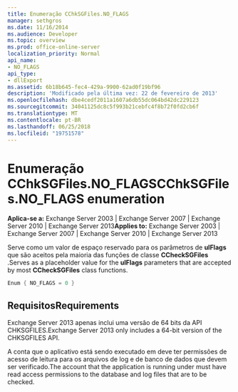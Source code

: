 ```yaml
---
title: Enumeração CChkSGFiles.NO_FLAGS
manager: sethgros
ms.date: 11/16/2014
ms.audience: Developer
ms.topic: overview
ms.prod: office-online-server
localization_priority: Normal
api_name:
- NO_FLAGS
api_type:
- dllExport
ms.assetid: 6b18b645-fec4-429a-9900-62ad0f19bf96
description: 'Modificado pela última vez: 22 de fevereiro de 2013'
ms.openlocfilehash: dbe4cedf2011a1607a6db55dc064bd42dc229123
ms.sourcegitcommit: 34041125dc8c5f993b21cebfc4f8b72f0fd2cb6f
ms.translationtype: MT
ms.contentlocale: pt-BR
ms.lasthandoff: 06/25/2018
ms.locfileid: "19751578"
---
```

# <a name="cchksgfilesnoflags-enumeration"></a><span data-ttu-id="58753-103">Enumeração CChkSGFiles.NO_FLAGS</span><span class="sxs-lookup"><span data-stu-id="58753-103">CChkSGFiles.NO_FLAGS enumeration</span></span>

<span data-ttu-id="58753-104">**Aplica-se a:** Exchange Server 2003 | Exchange Server 2007 | Exchange Server 2010 | Exchange Server 2013</span><span class="sxs-lookup"><span data-stu-id="58753-104">**Applies to:** Exchange Server 2003 | Exchange Server 2007 | Exchange Server 2010 | Exchange Server 2013</span></span>
  
<span data-ttu-id="58753-105">Serve como um valor de espaço reservado para os parâmetros de **ulFlags** que são aceitos pela maioria das funções de classe **CCheckSGFiles** .</span><span class="sxs-lookup"><span data-stu-id="58753-105">Serves as a placeholder value for the **ulFlags** parameters that are accepted by most **CCheckSGFiles** class functions.</span></span> 
  
```cs
Enum { NO_FLAGS = 0 }

```

## <a name="requirements"></a><span data-ttu-id="58753-106">Requisitos</span><span class="sxs-lookup"><span data-stu-id="58753-106">Requirements</span></span>

<span data-ttu-id="58753-107">Exchange Server 2013 apenas inclui uma versão de 64 bits da API CHKSGFILES.</span><span class="sxs-lookup"><span data-stu-id="58753-107">Exchange Server 2013 only includes a 64-bit version of the CHKSGFILES API.</span></span>
  
<span data-ttu-id="58753-108">A conta que o aplicativo está sendo executado em deve ter permissões de acesso de leitura para os arquivos de log e de banco de dados que devem ser verificado.</span><span class="sxs-lookup"><span data-stu-id="58753-108">The account that the application is running under must have read access permissions to the database and log files that are to be checked.</span></span>
  

